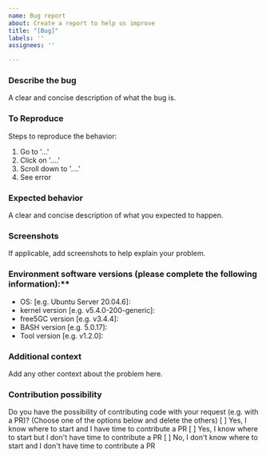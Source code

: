 ```yaml
---
name: Bug report
about: Create a report to help us improve
title: "[Bug]"
labels: ''
assignees: ''

---
```


### Describe the bug
A clear and concise description of what the bug is.

### To Reproduce
Steps to reproduce the behavior:
1. Go to '...'
2. Click on '....'
3. Scroll down to '....'
4. See error

### Expected behavior
A clear and concise description of what you expected to happen.

### Screenshots
If applicable, add screenshots to help explain your problem.

### Environment software versions (please complete the following information):**
 - OS: [e.g. Ubuntu Server 20.04.6]: 
 - kernel version [e.g. v5.4.0-200-generic]: 
 - free5GC version [e.g. v3.4.4]: 
 - BASH version [e.g. 5.0.17]: 
 - Tool version [e.g. v1.2.0]: 

### Additional context
Add any other context about the problem here.

### Contribution possibility
Do you have the possibility of contributing code with your request (e.g. with a PR)? (Choose one of the options below and delete the others)
[ ] Yes, I know where to start and I have time to contribute a PR
[ ] Yes, I know where to start but I don't have time to contribute a PR
[ ] No, I don't know where to start and I don't have time to contribute a PR
